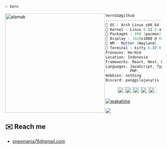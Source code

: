 ```zsh
> Vern
```


<img align="left" src="[https://res.cloudinary.com/djsdnb4td/image/upload/v1731389620/icon_bsjgdr.jpg](https://res.cloudinary.com/djsdnb4td/image/upload/v1733302383/follow_z8vs4u.jpg)" alt="alamak" width="320" /> 

```csharp
VernSG@github
-------------------------
 OS : Arch Linux x86_64
 Kernel : Linux 6.11.6-arch1-1
 Packages : 990 (pacman)
 Display : 1920x1080 @ 60 Hz in 14" [Built-in]
 WM : Mutter (Wayland)
 Terminal : kitty 0.37.0
Pronouns: He/Him
Location: Indonesia
Frameworks: React, Next, Node JS
Languages: JavaScript, TypeScript,
           PHP.
Hobbies: nothing
Discord: panggilajasyris
```

<p align="left">
  &nbsp; &nbsp; &nbsp; &nbsp; &nbsp;
  <img alt="#474342" src="https://via.placeholder.com/15/474342/000000?text=+" width="25" height="20" /><img alt="#fbedf6" src="https://via.placeholder.com/15/fbedf6/000000?text=+" width="25" height="20" /><img alt="#c9594d" src="https://via.placeholder.com/15/c9594d/000000?text=+" width="25" height="20" /><img alt="#f8b9b2" src="https://via.placeholder.com/15/f8b9b2/000000?text=+" width="25" height="20" /><img alt="#ae9c9d" src="https://via.placeholder.com/15/ae9c9d/000000?text=+" width="25" height="20" />
</p>

 [![wakatime](https://github-readme-stats.vercel.app/api/wakatime?username=vernsg&layout=compact&theme=holi)](https://wakatime.com/@VernSG)


![](https://komarev.com/ghpvc/?username=vernsg&label=Profile%20views&color=0e75b6&style=flat)

## ✉️ Reach me
- [snexmania76@gmail.com](mailto:snexmania76@gmail.com)
